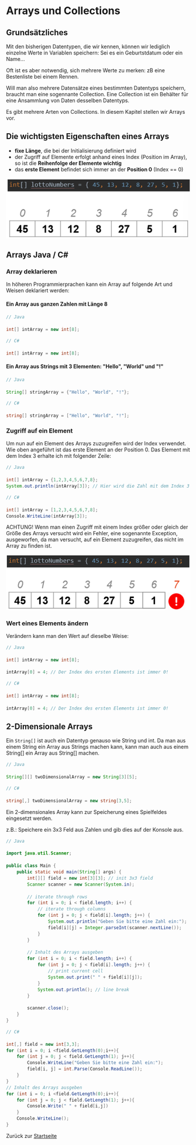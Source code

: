 # Arrays und Collections

## Grundsätzliches

Mit den bisherigen Datentypen, die wir kennen, können wir lediglich einzelne Werte in Variablen speichern: Sei es ein Geburtstdatum oder ein Name...

Oft ist es aber notwendig, sich mehrere Werte zu merken: zB eine Bestenliste bei einem Rennen. 

Will man also mehrere Datensätze eines bestimmten Datentyps speichern, braucht man eine sogennante Collection. Eine Collection ist ein Behälter für eine Ansammlung von Daten desselben Datentyps.

Es gibt mehrere Arten von Collections. In diesem Kapitel stellen wir Arrays vor.

## Die wichtigsten Eigenschaften eines Arrays

* **fixe Länge**, die bei der Initialisierung definiert wird
* der Zugriff auf Elemente erfolgt anhand eines Index (Position im Array), so ist die **Reihenfolge der Elemente wichtig**
* das **erste Element** befindet sich immer an der **Position 0** (Index == 0)

![Array und Indices](img/07-01-Array-Indices.png)

## Arrays Java / C#

### Array deklarieren

In höheren Programmierprachen kann ein Array auf folgende Art und Weisen deklariert werden:

#### Ein Array aus ganzen Zahlen mit Länge 8

```Java
// Java

int[] intArray = new int[8];
```

```csharp
// C# 

int[] intArray = new int[8];
```

#### Ein Array aus Strings mit 3 Elementen: "Hello", "World" und "!"

```Java
// Java

String[] stringArray = {"Hello", "World", "!"};
```

```csharp
// C# 

string[] stringArray = ["Hello", "World", "!"];
```

### Zugriff auf ein Element

Um nun auf ein Element des Arrays zuzugreifen wird der Index verwendet. Wie oben angeführt ist das erste Element an der Position 0. Das Element mit dem Index 3 erhalte ich mit folgender Zeile:

```Java
// Java

int[] intArray = {1,2,3,4,5,6,7,8};
System.out.println(intArray[3]); // Hier wird die Zahl mit dem Index 3 ausgegeben (ACHTUNG! In einem Array ist das erste Element am Index 0!!!), also wird hier die Zahl 4 ausgegeben!
```

```csharp
// C# 

int[] intArray = [1,2,3,4,5,6,7,8];
Console.WriteLine(intArray[3]);
```

ACHTUNG! Wenn man einen Zugriff mit einem Index größer oder gleich der Größe des Arrays versucht wird ein Fehler, eine sogenannte Exception, ausgeworfen, da man versucht, auf ein Element zuzugreifen, das nicht im Array zu finden ist.

![Array Out of Bound](img/07-02-Array-OutOfBound.png)

### Wert eines Elements ändern

Verändern kann man den Wert auf dieselbe Weise:

```Java
// Java

int[] intArray = new int[8];

intArray[0] = 4; // Der Index des ersten Elements ist immer 0!
```

```csharp
// C# 

int[] intArray = new int[8];

intArray[0] = 4; // Der Index des ersten Elements ist immer 0!
```

## 2-Dimensionale Arrays

Ein `String[]` ist auch ein Datentyp genauso wie String und int. Da man aus einem String ein Array aus Strings machen kann, kann man auch aus einem String[] ein Array aus String[] machen.

```Java
// Java

String[][] twoDimensionalArray = new String[3][5];
```

```csharp
// C#

string[,] twoDimensionalArray = new string[3,5];
```

Ein 2-dimensionales Array kann zur Speicherung eines Spielfeldes eingesetzt werden. 

z.B.: Speichere ein 3x3 Feld aus Zahlen und gib dies auf der Konsole aus.

```Java
// Java

import java.util.Scanner;

public class Main {
    public static void main(String[] args) {
        int[][] field = new int[3][3]; // init 3x3 field
        Scanner scanner = new Scanner(System.in);

        // iterate through rows
        for (int i = 0; i < field.length; i++) {
            // iterate through columns
            for (int j = 0; j < field[i].length; j++) {
                System.out.println("Geben Sie bitte eine Zahl ein:");
                field[i][j] = Integer.parseInt(scanner.nextLine());
            }
        }

        // Inhalt des Arrays ausgeben
        for (int i = 0; i < field.length; i++) {
            for (int j = 0; j < field[i].length; j++) {
                // print current cell
                System.out.print(" " + field[i][j]);
            }
            System.out.println(); // line break
        }

        scanner.close();
    }
}
```

```csharp
// C# 

int[,] field = new int[3,3];
for (int i = 0; i <field.GetLength(0);i++){
    for (int j = 0; j < field.GetLength(1); j++){
        Console.WriteLine("Geben Sie bitte eine Zahl ein:");
        field[i, j] = int.Parse(Console.ReadLine());
    }
}
// Inhalt des Arrays ausgeben
for (int i = 0; i <field.GetLength(0);i++){
    for (int j = 0; j < field.GetLength(1); j++){
        Console.Write(" " + field[i,j])
    }
    Console.WriteLine();
}
```

Zurück zur [Startseite](README.md)